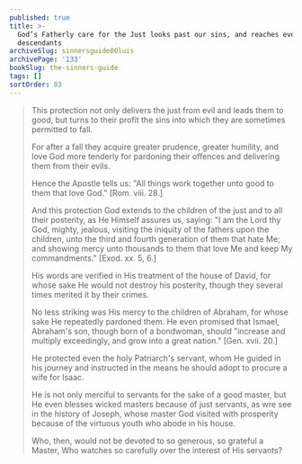 ```yaml
---
published: true
title: >-
  God’s Fatherly care for the Just looks past our sins, and reaches even to our
  descendants
archiveSlug: sinnersguide00luis
archivePage: '133'
bookSlug: the-sinners-guide
tags: []
sortOrder: 83
---
```


> This protection not only delivers the just from evil and leads them to good, but turns to their profit the sins into which they are sometimes permitted to fall.
> 
> For after a fall they acquire greater prudence, greater humility, and love God more tenderly for pardoning their offences and delivering them from their evils.
> 
> Hence the Apostle tells us: "All things work together unto good to them that love God." [Rom. viii. 28.]
> 
> And this protection God extends to the children of the just and to all their posterity, as He Himself assures us, saying: "I am the Lord thy God, mighty, jealous, visiting the iniquity of the fathers upon the children, unto the third and fourth generation of them that hate Me; and showing mercy unto thousands to them that love Me and keep My commandments." [Exod. xx. 5, 6.]
> 
> His words are verified in His treatment of the house of David, for whose sake He would not destroy his posterity, though they several times merited it by their crimes.
> 
> No less striking was His mercy to the children of Abraham, for whose sake He repeatedly pardoned them. He even promised that Ismael, Abraham's son, though born of a bondwoman, should "increase and multiply exceedingly, and grow into a great nation." [Gen. xvii. 20.]
> 
> He protected even the holy Patriarch's servant, whom He guided in his journey and instructed in the means he should adopt to procure a wife for Isaac.
> 
> He is not only merciful to servants for the sake of a good master, but He even blesses wicked masters because of just servants, as wre see in the history of Joseph, whose master God visited with prosperity because of the virtuous youth who abode in his house.
> 
> Who, then, would not be devoted to so generous, so grateful a Master, Who watches so carefully over the interest of His servants?

